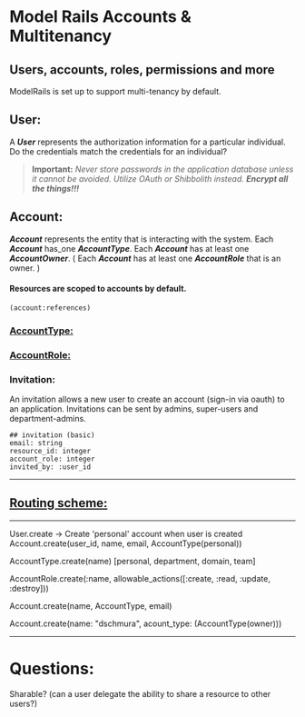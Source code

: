 # Model Rails Accounts & Multitenancy

## Users, accounts, roles, permissions and more

ModelRails is set up to support multi-tenancy by default. 

## User:
A ***User*** represents the authorization information for a particular individual. Do the credentials match the credentials for an individual? 
>  **Important:** *Never store passwords in the application database unless it cannot be avoided. Utilize OAuth or Shibbolith instead. **Encrypt all the things!!!***

## Account:
***Account*** represents the entity that is interacting with the system. Each ***Account*** has_one ***AccountType***. Each ***Account*** has at least one ***AccountOwner***. ( Each ***Account*** has at least one ***AccountRole*** that is an owner. )

#### Resources are scoped to accounts by default. 
```(account:references)```

### [AccountType:](./Multitenancy_Accounts.md)


### [AccountRole:](./Multitenancy_Roles.md)


### Invitation:
An invitation allows a new user to create an account (sign-in via oauth) to an application. Invitations can be sent by admins, super-users and department-admins. 
  ```
  ## invitation (basic)
  email: string
  resource_id: integer  
  account_role: integer
  invited_by: :user_id 
  ```

___

## [Routing scheme:](./Multitenancy_Routes.md)


___ 
User.create 
  -> Create 'personal' account when user is created
  Account.create(user_id, name, email, AccountType(personal))

  AccountType.create(name)
  [personal, department, domain, team]

  AccountRole.create(:name, allowable_actions([:create, :read, :update, :destroy]))


  Account.create(name, AccountType, email)

Account.create(name: "dschmura", acount_type: (AccountType(owner)))

___

# Questions:

Sharable? (can a user delegate the ability to share a resource to other users?)